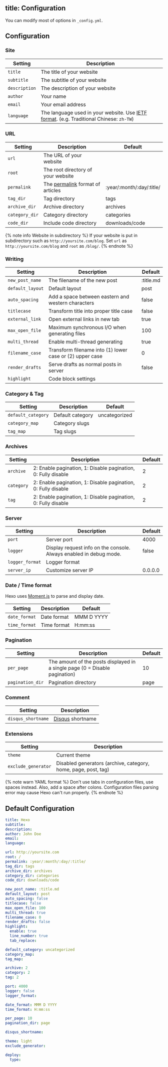 title: Configuration
---
You can modify most of options in `_config.yml`.

## Configuration

### Site

Setting | Description
--- | ---
`title` | The title of your website
`subtitle` | The subtitle of your website
`description` | The description of your website
`author` | Your name
`email` | Your email address
`language` | The language used in your website. Use [IETF format](http://www.w3.org/International/articles/language-tags/). (e.g. Traditional Chinese: `zh-TW`)

### URL

Setting | Description | Default
--- | --- | ---
`url` | The URL of your website |
`root` | The root directory of your website |
`permalink` | The [permalink](permalinks.html) format of articles | :year/:month/:day/:title/
`tag_dir` | Tag directory | tags
`archive_dir` | Archive directory | archives
`category_dir` | Category directory | categories
`code_dir` | Include code directory | downloads/code

{% note info Website in subdirectory %}
If your website is put in subdirectory such as `http://yoursite.com/blog`.   Set `url` as `http://yoursite.com/blog` and `root` as `/blog/`.
{% endnote %}

### Writing

Setting | Description | Default
--- | --- | ---
`new_post_name` | The filename of the new post | :title.md
`default_layout` | Default layout | post
`auto_spacing` | Add a space between eastern and western characters | false
`titlecase` | Transform title into proper title case | false
`external_link` | Open external links in new tab | true
`max_open_file` | Maximum synchronous I/O when generating files | 100
`multi_thread` | Enable multi-thread generating | true
`filename_case` | Transform filename into (1) lower case or (2) upper case | 0
`render_drafts` | Serve drafts as normal posts in server | false
`highlight` | Code block settings |

### Category & Tag

Setting | Description | Default
--- | --- | ---
`default_category` | Default category | uncategorized
`category_map` | Category slugs |
`tag_map` | Tag slugs |

### Archives

Setting | Description | Default
--- | --- | ---
`archive` | 2: Enable pagination, 1: Disable pagination, 0: Fully disable | 2
`category` | 2: Enable pagination, 1: Disable pagination, 0: Fully disable | 2
`tag` | 2: Enable pagination, 1: Disable pagination, 0: Fully disable | 2

### Server

Setting | Description | Default
--- | --- | ---
`port` | Server port | 4000
`logger` | Display request info on the console. Always enabled in debug mode. | false
`logger_format` | Logger format |
`server_ip` | Customize server IP | 0.0.0.0

### Date / Time format

Hexo uses [Moment.js](http://momentjs.com/) to parse and display date.

Setting | Description | Default
--- | --- | ---
`date_format` | Date format | MMM D YYYY
`time_format` | Time format | H:mm:ss

### Pagination

Setting | Description | Default
--- | --- | ---
`per_page` | The amount of the posts displayed in a single page (0 = Disable pagination) | 10
`pagination_dir` | Pagination directory | page

### Comment

Setting | Description
--- | ---
`disqus_shortname` | [Disqus](http://disqus.com/) shortname

### Extensions

Setting | Description
--- | ---
`theme` | Current theme
`exclude_generator` | Disabled generators (archive, category, home, page, post, tag)

{% note warn YAML format %}
Don't use tabs in configuration files, use spaces instead. Also, add a space after colons. Configuration files parsing error may cause Hexo can't run properly.
{% endnote %}

## Default Configuration

``` yaml package.json
title: Hexo
subtitle:
description:
author: John Doe
email:
language:

url: http://yoursite.com
root: /
permalink: :year/:month/:day/:title/
tag_dir: tags
archive_dir: archives
category_dir: categories
code_dir: downloads/code

new_post_name: :title.md
default_layout: post
auto_spacing: false
titlecase: false
max_open_file: 100
multi_thread: true
filename_case: 0
render_drafts: false
highlight:
  enable: true
  line_number: true
  tab_replace:

default_category: uncategorized
category_map:
tag_map:

archive: 2
category: 2
tag: 2

port: 4000
logger: false
logger_format:

date_format: MMM D YYYY
time_format: H:mm:ss

per_page: 10
pagination_dir: page

disqus_shortname:

theme: light
exclude_generator:

deploy:
  type:
```